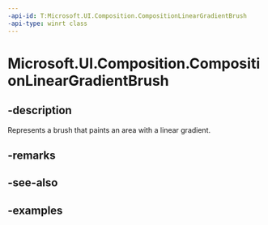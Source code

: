 ```yaml
---
-api-id: T:Microsoft.UI.Composition.CompositionLinearGradientBrush
-api-type: winrt class
---
```


<!-- Class syntax.
public class CompositionLinearGradientBrush : CompositionGradientBrush, CompositionGradientBrush
-->

# Microsoft.UI.Composition.CompositionLinearGradientBrush

## -description

Represents a brush that paints an area with a linear gradient.

## -remarks

## -see-also

## -examples

